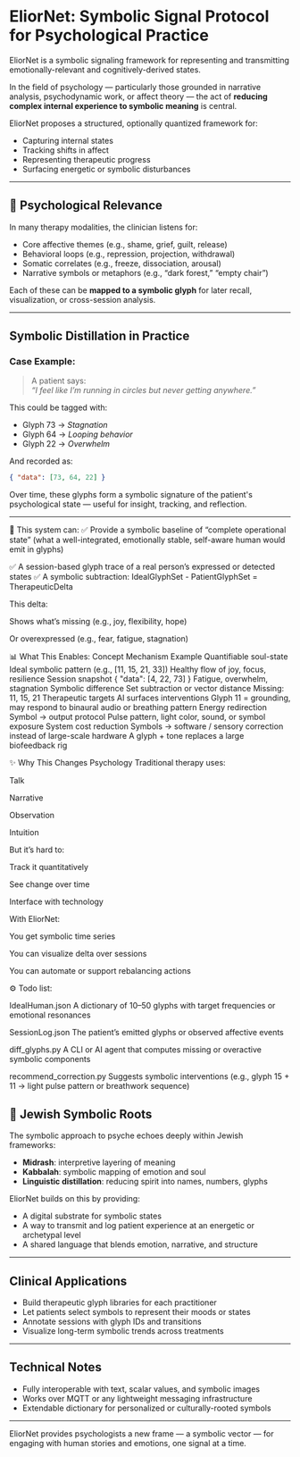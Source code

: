 # EliorNet: Symbolic Signal Protocol for Psychological Practice

EliorNet is a symbolic signaling framework for representing and transmitting emotionally-relevant and cognitively-derived states.

In the field of psychology — particularly those grounded in narrative analysis, psychodynamic work, or affect theory — the act of **reducing complex internal experience to symbolic meaning** is central.

EliorNet proposes a structured, optionally quantized framework for:

- Capturing internal states
- Tracking shifts in affect
- Representing therapeutic progress
- Surfacing energetic or symbolic disturbances

---

## 🧠 Psychological Relevance

In many therapy modalities, the clinician listens for:

- Core affective themes (e.g., shame, grief, guilt, release)
- Behavioral loops (e.g., repression, projection, withdrawal)
- Somatic correlates (e.g., freeze, dissociation, arousal)
- Narrative symbols or metaphors (e.g., “dark forest,” “empty chair”)

Each of these can be **mapped to a symbolic glyph** for later recall, visualization, or cross-session analysis.

---

## Symbolic Distillation in Practice

### Case Example:

> A patient says:  
> *“I feel like I’m running in circles but never getting anywhere.”*

This could be tagged with:

- Glyph 73 → *Stagnation*
- Glyph 64 → *Looping behavior*
- Glyph 22 → *Overwhelm*

And recorded as:

```json
{ "data": [73, 64, 22] }
```

Over time, these glyphs form a symbolic signature of the patient's psychological state — useful for insight, tracking, and reflection.

---

🧠 This system can:
✅ Provide a symbolic baseline of “complete operational state”
(what a well-integrated, emotionally stable, self-aware human would emit in glyphs)

✅ A session-based glyph trace of a real person’s expressed or detected states
✅ A symbolic subtraction:
IdealGlyphSet - PatientGlyphSet = TherapeuticDelta

This delta:

Shows what’s missing (e.g., joy, flexibility, hope)

Or overexpressed (e.g., fear, fatigue, stagnation)

📊 What This Enables:
Concept	Mechanism	Example
Quantifiable soul-state	Ideal symbolic pattern (e.g., [11, 15, 21, 33])	Healthy flow of joy, focus, resilience
Session snapshot	{ "data": [4, 22, 73] }	Fatigue, overwhelm, stagnation
Symbolic difference	Set subtraction or vector distance	Missing: 11, 15, 21
Therapeutic targets	AI surfaces interventions	Glyph 11 = grounding, may respond to binaural audio or breathing pattern
Energy redirection	Symbol → output protocol	Pulse pattern, light color, sound, or symbol exposure
System cost reduction	Symbols → software / sensory correction instead of large-scale hardware	A glyph + tone replaces a large biofeedback rig

✨ Why This Changes Psychology
Traditional therapy uses:

Talk

Narrative

Observation

Intuition

But it’s hard to:

Track it quantitatively

See change over time

Interface with technology

With EliorNet:

You get symbolic time series

You can visualize delta over sessions

You can automate or support rebalancing actions

⚙️ Todo list:

IdealHuman.json
A dictionary of 10–50 glyphs with target frequencies or emotional resonances

SessionLog.json
The patient’s emitted glyphs or observed affective events

diff_glyphs.py
A CLI or AI agent that computes missing or overactive symbolic components

recommend_correction.py
Suggests symbolic interventions (e.g., glyph 15 + 11 → light pulse pattern or breathwork sequence)


## 🕍 Jewish Symbolic Roots

The symbolic approach to psyche echoes deeply within Jewish frameworks:

- **Midrash**: interpretive layering of meaning
- **Kabbalah**: symbolic mapping of emotion and soul
- **Linguistic distillation**: reducing spirit into names, numbers, glyphs

EliorNet builds on this by providing:

- A digital substrate for symbolic states
- A way to transmit and log patient experience at an energetic or archetypal level
- A shared language that blends emotion, narrative, and structure

---

## Clinical Applications

- Build therapeutic glyph libraries for each practitioner
- Let patients select symbols to represent their moods or states
- Annotate sessions with glyph IDs and transitions
- Visualize long-term symbolic trends across treatments

---

## Technical Notes

- Fully interoperable with text, scalar values, and symbolic images
- Works over MQTT or any lightweight messaging infrastructure
- Extendable dictionary for personalized or culturally-rooted symbols

---

EliorNet provides psychologists a new frame — a symbolic vector — for engaging with human stories and emotions, one signal at a time.
